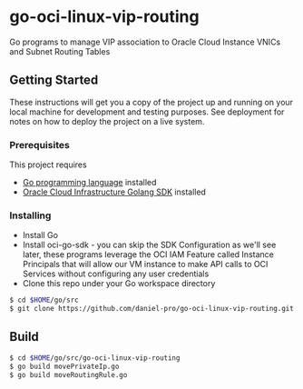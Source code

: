 # go-oci-linux-vip-routing
Go programs to manage VIP association to Oracle Cloud Instance VNICs and Subnet Routing Tables

## Getting Started

These instructions will get you a copy of the project up and running on your local machine for development and testing purposes. See deployment for notes on how to deploy the project on a live system.

### Prerequisites

This project requires 
* [Go programming language](https://golang.org/dl/) installed
* [Oracle Cloud Infrastructure Golang SDK](https://github.com/oracle/oci-go-sdk) installed

### Installing

* Install Go 
* Install oci-go-sdk - you can skip the SDK Configuration as we'll see later, these programs leverage the OCI IAM Feature called Instance Principals that will allow our VM instance to make API calls to OCI Services without configuring any user credentials
* Clone this repo under your Go workspace directory

```sh
$ cd $HOME/go/src
$ git clone https://github.com/daniel-pro/go-oci-linux-vip-routing.git
```

## Build

```sh
$ cd $HOME/go/src/go-oci-linux-vip-routing
$ go build movePrivateIp.go
$ go build moveRoutingRule.go

